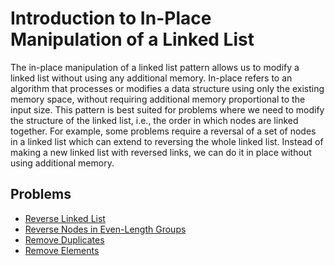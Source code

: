 # Introduction to In-Place Manipulation of a Linked List

The in-place manipulation of a linked list pattern allows us to modify a linked list without using any additional
memory. In-place refers to an algorithm that processes or modifies a data structure using only the existing memory 
space, without requiring additional memory proportional to the input size. This pattern is best suited for problems 
where we need to modify the structure of the linked list, i.e., the order in which nodes are linked together. For 
example, some problems require a reversal of a set of nodes in a linked list which can extend to reversing the whole 
linked list. Instead of making a new linked list with reversed links, we can do it in place without using additional 
memory.

## Problems 

- [Reverse Linked List](./a01/README.md)
- [Reverse Nodes in Even-Length Groups](./a02/README.md)
- [Remove Duplicates](./a03/README.md)
- [Remove Elements](./a04/README.md)


